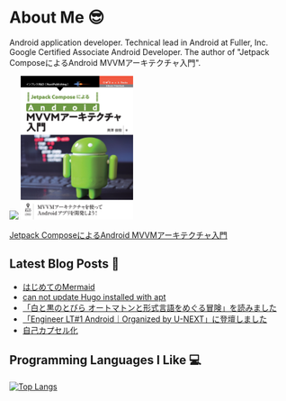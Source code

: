# About Me 😎

Android application developer. Technical lead in Android at Fuller, Inc. Google Certified Associate Android Developer. The author of "Jetpack ComposeによるAndroid MVVMアーキテクチャ入門".

<img src="https://api.accredible.com/v1/frontend/credential_website_embed_image/badge/22745791?key=91642f55a8d5ce14b85a29e0884729eb3a09a45d02d2f24fc8d7ebf1c6fed1cd" />

<img src="https://github.com/okuzawats/okuzawats/raw/main/img/mvvm.jpg" width="200" >

[Jetpack ComposeによるAndroid MVVMアーキテクチャ入門](https://nextpublishing.jp/book/13660.html)

## Latest Blog Posts 🚀
<!-- BLOG-POST-LIST:START -->
- [はじめてのMermaid](https://okuzawats.com/blog/hello-mermaid-js/)
- [can not update Hugo installed with apt](https://okuzawats.com/blog/can-not-update-hugo/)
- [「白と黒のとびら オートマトンと形式言語をめぐる冒険」を読みました](https://okuzawats.com/blog/archimage-garrets-apprenticeship/)
- [「Engineer LT#1 Android｜Organized by U-NEXT」に登壇しました](https://okuzawats.com/blog/halt-github-actions/)
- [自己カプセル化](https://okuzawats.com/blog/self-encapsulation/)
<!-- BLOG-POST-LIST:END -->

## Programming Languages I Like 💻
[![Top Langs](https://github-readme-stats.vercel.app/api/top-langs/?username=okuzawats)](https://github.com/anuraghazra/github-readme-stats)

